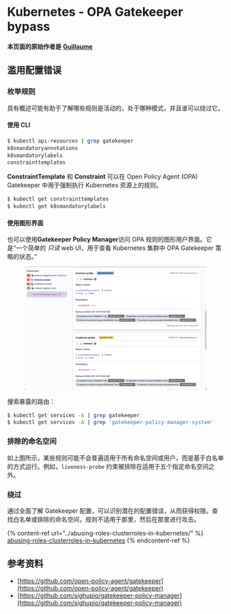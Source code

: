 # Kubernetes - OPA Gatekeeper bypass

**本页面的原始作者是** [**Guillaume**](https://www.linkedin.com/in/guillaume-c-ab4b9a196/en)

## 滥用配置错误

### 枚举规则

具有概述可能有助于了解哪些规则是活动的，处于哪种模式，并且谁可以绕过它。

#### 使用 CLI
```bash
$ kubectl api-resources | grep gatekeeper
k8smandatoryannotations                                                             constraints.gatekeeper.sh/v1beta1                  false        K8sMandatoryAnnotations
k8smandatorylabels                                                                  constraints.gatekeeper.sh/v1beta1                  false        K8sMandatoryLabel
constrainttemplates                                                                 templates.gatekeeper.sh/v1                         false        ConstraintTemplate
```
**ConstraintTemplate** 和 **Constraint** 可以在 Open Policy Agent (OPA) Gatekeeper 中用于强制执行 Kubernetes 资源上的规则。
```bash
$ kubectl get constrainttemplates
$ kubectl get k8smandatorylabels
```
#### 使用图形界面

也可以使用**Gatekeeper Policy Manager**访问 OPA 规则的图形用户界面。它是“一个简单的 _只读_ web UI，用于查看 Kubernetes 集群中 OPA Gatekeeper 策略的状态。”

<figure><img src="../../../.gitbook/assets/05-constraints.png" alt=""><figcaption></figcaption></figure>

搜索暴露的路由：
```bash
$ kubectl get services -A | grep gatekeeper
$ kubectl get services -A | grep 'gatekeeper-policy-manager-system'
```
### 排除的命名空间

如上图所示，某些规则可能不会普遍适用于所有命名空间或用户，而是基于白名单的方式运行。例如，`liveness-probe` 约束被排除在适用于五个指定命名空间之外。

### 绕过

通过全面了解 Gatekeeper 配置，可以识别潜在的配置错误，从而获得权限。查找白名单或排除的命名空间，规则不适用于那里，然后在那里进行攻击。

{% content-ref url="../abusing-roles-clusterroles-in-kubernetes/" %}
[abusing-roles-clusterroles-in-kubernetes](../abusing-roles-clusterroles-in-kubernetes/)
{% endcontent-ref %}

## 参考资料

* [https://github.com/open-policy-agent/gatekeeper](https://github.com/open-policy-agent/gatekeeper)
* [https://github.com/sighupio/gatekeeper-policy-manager](https://github.com/sighupio/gatekeeper-policy-manager)
